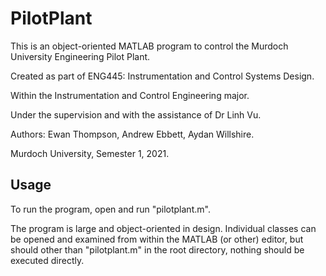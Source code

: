 # PilotPlant

This is an object-oriented MATLAB program to control the Murdoch University Engineering Pilot Plant.

Created as part of ENG445: Instrumentation and Control Systems Design.

Within the Instrumentation and Control Engineering major.

Under the supervision and with the assistance of Dr Linh Vu.

Authors: Ewan Thompson, Andrew Ebbett, Aydan Willshire.

Murdoch University, Semester 1, 2021.

## Usage

To run the program, open and run "pilotplant.m".

The program is large and object-oriented in design. Individual classes can be opened and examined from within the MATLAB (or other) editor, but should other than "pilotplant.m" in the root directory, nothing should be executed directly.
